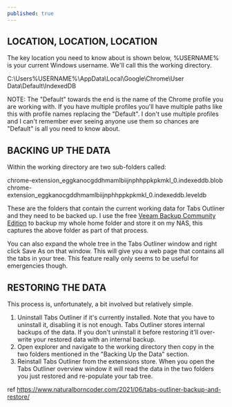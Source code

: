 ```yaml
---
published: true
---
```

LOCATION, LOCATION, LOCATION
----------------------------

The key location you need to know about is shown below, %USERNAME% is your current Windows username. We'll call this the working directory.

C:\Users\%USERNAME%\AppData\Local\Google\Chrome\User Data\Default\IndexedDB

NOTE: The "Default" towards the end is the name of the Chrome profile you are working with. If you have multiple profiles you'll have multiple paths like this with profile names replacing the "Default". I don't use multiple profiles and I can't remember ever seeing anyone use them so chances are "Default" is all you need to know about.

BACKING UP THE DATA
-------------------

Within the working directory are two sub-folders called:

chrome-extension_eggkanocgddhmamlbiijnphhppkpkmkl_0.indexeddb.blob
chrome-extension_eggkanocgddhmamlbiijnphhppkpkmkl_0.indexeddb.leveldb

These are the folders that contain the current working data for Tabs Outliner and they need to be backed up. I use the free [Veeam Backup Community Edition](https://www.veeam.com/virtual-machine-backup-solution-free.html) to backup my whole home folder and store it on my NAS, this captures the above folder as part of that process.

You can also expand the whole tree in the Tabs Outliner window and right click Save As on that window. This will give you a web page that contains all the tabs in your tree. This feature really only seems to be useful for emergencies though.

RESTORING THE DATA
------------------

This process is, unfortunately, a bit involved but relatively simple.

1.  Uninstall Tabs Outliner if it's currently installed. Note that you have to uninstall it, disabling it is not enough. Tabs Outliner stores internal backups of the data. If you don't uninstall it before restoring it'll over-write your restored data with an internal backup.
2.  Open explorer and navigate to the working directory then copy in the two folders mentioned in the "Backing Up the Data" section.
3.  Reinstall Tabs Outliner from the extensions store. When you open the Tabs Outliner overview window it will read the data in the two folders you just restored and re-populate your tab tree.

ref
https://www.naturalborncoder.com/2021/06/tabs-outliner-backup-and-restore/